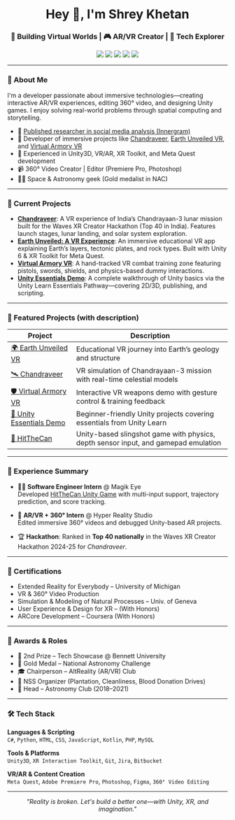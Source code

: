 <h1 align="center">Hey 👋, I'm Shrey Khetan</h1>
<h3 align="center">🚀 Building Virtual Worlds | 🎮 AR/VR Creator | 🧠 Tech Explorer</h3>

<p align="center">
  <a href="https://github.com/ANS1087"><img src="https://img.shields.io/github/followers/ANS1087?label=Follow&style=social"></a>
  <a href="https://www.linkedin.com/in/shreykhetan"><img src="https://img.shields.io/badge/LinkedIn-Connect-blue?logo=linkedin&style=flat-square"></a>
  <a href="https://www.youtube.com/@shreykhetan1087"><img src="https://img.shields.io/badge/YouTube-Subscribe-red?logo=youtube&style=flat-square"></a>
  <a href="https://instagram.com/pic_for_fun_shrey"><img src="https://img.shields.io/badge/Instagram-Follow-E4405F?logo=instagram&style=flat-square&logoColor=white"></a>
  <a href="https://medium.com/@shreykhetan"><img src="https://img.shields.io/badge/Medium-Read-black?logo=medium&style=flat-square&logoColor=white"></a>
</p>

---

### 🧠 About Me

I'm a developer passionate about immersive technologies—creating interactive AR/VR experiences, editing 360° video, and designing Unity games. I enjoy solving real-world problems through spatial computing and storytelling.

- 🧪 [Published researcher in social media analysis (Innergram)](https://www.taylorfrancis.com/chapters/edit/10.1201/9781003501244-54/innergram-social-media-analysis-platform-rout-khetan-ahkam-raghuvanshi-pargai-bhardwaj)
- 🚀 Developer of immersive projects like [Chandraveer](https://github.com/ANS1087/Chandraveer), [Earth Unveiled VR](https://github.com/ANS1087/Earth-Unveiled-VR), and [Virtual Armory VR](https://github.com/ANS1087/Virtual-Armory-VR)
- 🥽 Experienced in Unity3D, VR/AR, XR Toolkit, and Meta Quest development
- 📹 360° Video Creator | Editor (Premiere Pro, Photoshop)
- 👨‍🚀 Space & Astronomy geek (Gold medalist in NAC)

---

### 🚀 Current Projects

- [**Chandraveer**](https://github.com/Team-Brahmaand/Chandraveer): A VR experience of India’s Chandrayaan-3 lunar mission built for the Waves XR Creator Hackathon (Top 40 in India). Features launch stages, lunar landing, and solar system exploration.
- [**Earth Unveiled: A VR Experience**](https://github.com/ANS1087/Earth-Unveiled-VR): An immersive educational VR app explaining Earth’s layers, tectonic plates, and rock types. Built with Unity 6 & XR Toolkit for Meta Quest.
- [**Virtual Armory VR**](https://github.com/ANS1087/Virtual-Armory-VR): A hand-tracked VR combat training zone featuring pistols, swords, shields, and physics-based dummy interactions.
- [**Unity Essentials Demo**](https://github.com/ANS1087/Unity-Essentials-Demo): A complete walkthrough of Unity basics via the Unity Learn Essentials Pathway—covering 2D/3D, publishing, and scripting.

---

### 📂 Featured Projects (with description)

| Project | Description |
|--------|-------------|
| [🌍 Earth Unveiled VR](https://github.com/ANS1087/Earth-Unveiled-VR) | Educational VR journey into Earth’s geology and structure |
| [🛰 Chandraveer](https://github.com/ANS1087/Chandraveer) | VR simulation of Chandrayaan-3 mission with real-time celestial models |
| [🛡 Virtual Armory VR](https://github.com/ANS1087/Virtual-Armory-VR) | Interactive VR weapons demo with gesture control & training feedback |
| [🧱 Unity Essentials Demo](https://github.com/ANS1087/Unity-Essentials-Demo) | Beginner-friendly Unity projects covering essentials from Unity Learn |
| [🎯 HitTheCan](https://github.com/ANS1087/HitTheCan_Unity) | Unity-based slingshot game with physics, depth sensor input, and gamepad emulation |

<!-- 🧲 You can showcase the above projects as GitHub pinned repos too! Use GitHub’s pin feature on your profile -->

---

### 💼 Experience Summary

- 🧑‍💻 **Software Engineer Intern** @ Magik Eye  
  Developed [HitTheCan Unity Game](https://github.com/ANS1087/HitTheCan_Unity) with multi-input support, trajectory prediction, and score tracking.

- 🥽 **AR/VR + 360° Intern** @ Hyper Reality Studio  
  Edited immersive 360° videos and debugged Unity-based AR projects.

- 🏆 **Hackathon**: Ranked in **Top 40 nationally** in the Waves XR Creator Hackathon 2024-25 for *Chandraveer*.

---

### 🧪 Certifications

- Extended Reality for Everybody – University of Michigan  
- VR & 360° Video Production  
- Simulation & Modeling of Natural Processes – Univ. of Geneva  
- User Experience & Design for XR – (With Honors)  
- ARCore Development – Coursera (With Honors)

---

### 🏅 Awards & Roles

- 🥈 2nd Prize – Tech Showcase @ Bennett University  
- 🥇 Gold Medal – National Astronomy Challenge  
- 🎓 Chairperson – AltReality (AR/VR) Club  
- 🌱 NSS Organizer (Plantation, Cleanliness, Blood Donation Drives)  
- 🚀 Head – Astronomy Club (2018–2021)

---

### 🛠 Tech Stack

**Languages & Scripting**  
`C#`, `Python`, `HTML`, `CSS`, `JavaScript`, `Kotlin`, `PHP`, `MySQL`

**Tools & Platforms**  
`Unity3D`, `XR Interaction Toolkit`, `Git`, `Jira`, `Bitbucket`

**VR/AR & Content Creation**  
`Meta Quest`, `Adobe Premiere Pro`, `Photoshop`, `Figma`, `360° Video Editing`

---

<!--
### 📈 GitHub Stats

<p align="center">
  <img src="https://github-readme-stats.vercel.app/api?username=ANS1087&show_icons=true&theme=tokyonight" height="150" />
  <img src="https://github-readme-stats.vercel.app/api/top-langs/?username=ANS1087&layout=compact&theme=tokyonight" height="150"/>
  <img src="https://github-readme-streak-stats.herokuapp.com/?user=ANS1087&theme=tokyonight" height="150"/>
</p>

<p align="center">
  <img src="https://github-profile-trophy.vercel.app/?username=ANS1087&theme=tokyonight&no-frame=true&column=4&margin-w=10" />
</p>
---
-->



<p align="center"><i>"Reality is broken. Let's build a better one—with Unity, XR, and imagination."</i></p>
